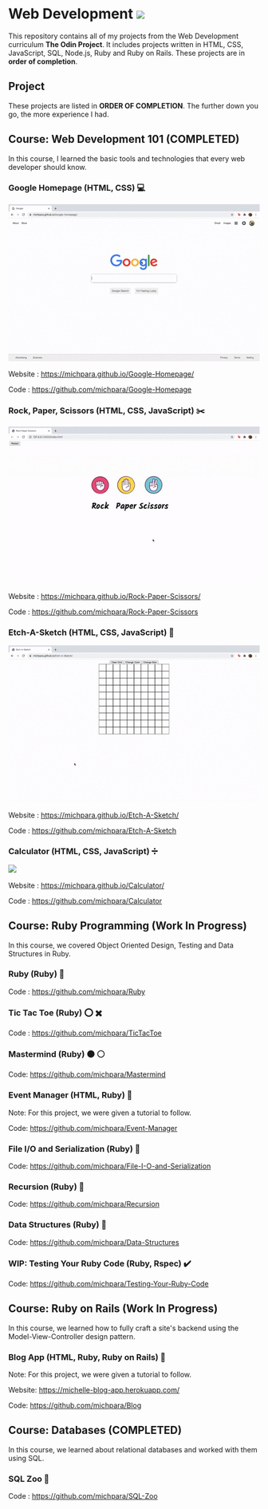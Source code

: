 # **Web Development**  <img src="https://media.giphy.com/media/d9IfL7seBexHLct75B/giphy.gif" width="100">

This repository contains all of my projects from the Web Development curriculum **The Odin Project**. It includes projects written in HTML, CSS, JavaScript,
SQL, Node.js, Ruby and Ruby on Rails. These projects are in **order of completion**. 

## **Project**

These projects are listed in **ORDER OF COMPLETION**. The further down you go, the more experience I had.

## Course: Web Development 101 (COMPLETED) 
  
  In this course, I learned the basic tools and technologies that every web developer should know.

  ### **Google Homepage (HTML, CSS)** :computer:
  
  ![](gifs/google-homepage.gif)

  Website : https://michpara.github.io/Google-Homepage/

  Code : https://github.com/michpara/Google-Homepage

  ### **Rock, Paper, Scissors (HTML, CSS, JavaScript)** :scissors:

![](gifs/rps.gif)

  Website : https://michpara.github.io/Rock-Paper-Scissors/

  Code : https://github.com/michpara/Rock-Paper-Scissors

  ### **Etch-A-Sketch (HTML, CSS, JavaScript)** :notebook:
  
 ![](gifs/etch-a-sketch.gif)

  Website : https://michpara.github.io/Etch-A-Sketch/

  Code : https://github.com/michpara/Etch-A-Sketch

  ### **Calculator (HTML, CSS, JavaScript)** :heavy_division_sign:
  
![](gifs/calculator.gif)

  Website : https://michpara.github.io/Calculator/

  Code : https://github.com/michpara/Calculator
  
## **Course: Ruby Programming (Work In Progress)**

  In this course, we covered Object Oriented Design, Testing and Data Structures in Ruby.
  
  ### **Ruby (Ruby)** :gem:
  
  Code : https://github.com/michpara/Ruby

  ### **Tic Tac Toe (Ruby)** :o: :heavy_multiplication_x:
 
  Code : https://github.com/michpara/TicTacToe
 
  ### **Mastermind (Ruby)** :black_circle: :white_circle:
  
  Code: https://github.com/michpara/Mastermind
  
  ### **Event Manager (HTML, Ruby)** :book:
  Note: For this project, we were given a tutorial to follow.
  
  Code: https://github.com/michpara/Event-Manager
  
  ### **File I/O and Serialization (Ruby)** :page_with_curl:
  
  Code: https://github.com/michpara/File-I-O-and-Serialization
  
  ### **Recursion (Ruby)** :gem:
  
  Code: https://github.com/michpara/Recursion
  
  ### **Data Structures (Ruby)** :gem:
  
  Code: https://github.com/michpara/Data-Structures
  
  ### **WIP: Testing Your Ruby Code (Ruby, Rspec)** :heavy_check_mark:
  
  Code: https://github.com/michpara/Testing-Your-Ruby-Code

## **Course: Ruby on Rails (Work In Progress)**

  In this course, we learned how to fully craft a site's backend using the Model-View-Controller design pattern.
  
  ### **Blog App (HTML, Ruby, Ruby on Rails)** :pencil:
  
  Note: For this project, we were given a tutorial to follow.
  
  Website: https://michelle-blog-app.herokuapp.com/

  Code: https://github.com/michpara/Blog
  
## **Course: Databases (COMPLETED)**

  In this course, we learned about relational databases and worked with them using SQL.

  ### **SQL Zoo** :leopard:

  Code : https://github.com/michpara/SQL-Zoo
